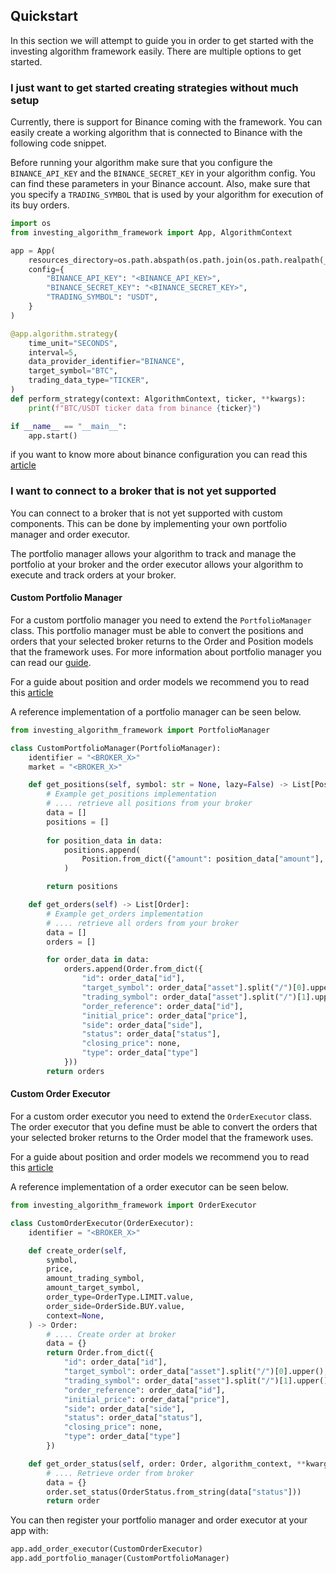 ## Quickstart
In this section we will attempt to guide you in order to get started with the investing algorithm framework easily. 
There are multiple options to get started.

### I just want to get started creating strategies without much setup
Currently, there is support for Binance coming with the framework. 
You can easily create a working algorithm that is connected to Binance with the following code snippet.

Before running your algorithm make sure that you configure the `BINANCE_API_KEY` and the `BINANCE_SECRET_KEY` in your
algorithm config. You can find these parameters in your Binance account. Also, make sure that you 
specify a `TRADING_SYMBOL` that is used by your algorithm for execution of its buy orders.

```python
import os
from investing_algorithm_framework import App, AlgorithmContext

app = App(
    resources_directory=os.path.abspath(os.path.join(os.path.realpath(__file__), os.pardir)),
    config={
        "BINANCE_API_KEY": "<BINANCE_API_KEY>",
        "BINANCE_SECRET_KEY": "<BINANCE_SECRET_KEY>",
        "TRADING_SYMBOL": "USDT",
    }
)

@app.algorithm.strategy(
    time_unit="SECONDS",
    interval=5,
    data_provider_identifier="BINANCE",
    target_symbol="BTC",
    trading_data_type="TICKER",
)
def perform_strategy(context: AlgorithmContext, ticker, **kwargs):
    print(f"BTC/USDT ticker data from binance {ticker}")

if __name__ == "__main__":
    app.start()
```

if you want to know more about binance configuration you can read this [article](https://investing-algorithm-framework.com/documentation/guides/binance)

### I want to connect to a broker that is not yet supported
You can connect to a broker that is not yet supported with custom components. This can be done by implementing your own 
portfolio manager and order executor.

The portfolio manager allows your algorithm to track and manage the portfolio at your broker and the order executor 
allows your algorithm to execute and track orders at your broker.

#### Custom Portfolio Manager
For a custom portfolio manager you need to extend the `PortfolioManager` class. This portfolio manager must be 
able to convert the positions and orders that your selected broker returns to the Order and Position models that the 
framework uses. For more information about portfolio manager you can read our [guide](https://investing-algorithm-framework/documentation/guides/portfolio-managers).

For a guide about position and order models we recommend you to read this [article](https://investing-algorithm-framework/documentation/guides/models)

A reference implementation of a portfolio manager can be seen below.

```python
from investing_algorithm_framework import PortfolioManager

class CustomPortfolioManager(PortfolioManager):
    identifier = "<BROKER_X>"
    market = "<BROKER_X>"

    def get_positions(self, symbol: str = None, lazy=False) -> List[Position]:
        # Example get_positions implementation
        # .... retrieve all positions from your broker
        data = []
        positions = []
        
        for position_data in data:
            positions.append(
                Position.from_dict({"amount": position_data["amount"], "symbol": position_data["symbol"]})
            )

        return positions

    def get_orders(self) -> List[Order]:
        # Example get_orders implementation
        # .... retrieve all orders from your broker
        data = []
        orders = []

        for order_data in data:
            orders.append(Order.from_dict({
                "id": order_data["id"],
                "target_symbol": order_data["asset"].split("/")[0].upper(),
                "trading_symbol": order_data["asset"].split("/")[1].upper(),
                "order_reference": order_data["id"],
                "initial_price": order_data["price"],
                "side": order_data["side"],
                "status": order_data["status"],
                "closing_price": none,
                "type": order_data["type"]
            }))
        return orders
```

#### Custom Order Executor
For a custom order executor you need to extend the `OrderExecutor` class. The order executor that you define must be
able to convert the orders that your selected broker returns to the Order model that the framework uses.

For a guide about position and order models we recommend you to read this [article](https://investing-algorithm-framework/documentation/guides/models)

A reference implementation of a order executor can be seen below.

```python
from investing_algorithm_framework import OrderExecutor

class CustomOrderExecutor(OrderExecutor):
    identifier = "<BROKER_X>"

    def create_order(self,
        symbol,
        price,
        amount_trading_symbol,
        amount_target_symbol,
        order_type=OrderType.LIMIT.value,
        order_side=OrderSide.BUY.value,
        context=None,
    ) -> Order:
        # .... Create order at broker
        data = {}
        return Order.from_dict({
            "id": order_data["id"],
            "target_symbol": order_data["asset"].split("/")[0].upper(),
            "trading_symbol": order_data["asset"].split("/")[1].upper(),
            "order_reference": order_data["id"],
            "initial_price": order_data["price"],
            "side": order_data["side"],
            "status": order_data["status"],
            "closing_price": none,
            "type": order_data["type"]
        })

    def get_order_status(self, order: Order, algorithm_context, **kwargs) -> Order:
        # .... Retrieve order from broker
        data = {}
        order.set_status(OrderStatus.from_string(data["status"]))
        return order
```

You can then register your portfolio manager and order executor at your app with:

```python
app.add_order_executor(CustomOrderExecutor)
app.add_portfolio_manager(CustomPortfolioManager)
```

